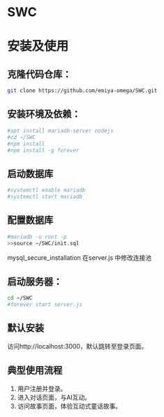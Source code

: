 # SWC
# 安装及使用
## 克隆代码仓库：
```bash
git clone https://github.com/emiya-omega/SWC.git
```


## 安装环境及依赖：
```bash
#apt install mariadb-server nodejs
#cd ~/SWC
#npm install 
#npm install -g forever
```
## 启动数据库
```bash
#systemctl enable mariadb
#systemctl start mariadb
```
## 配置数据库
```bash
#mariadb -u root -p  
>>source ~/SWC/init.sql
```
mysql_secure_installation
在server.js	中修改连接池
## 启动服务器：
```bash
cd ~/SWC
#forever start server.js
```
## 默认安装
访问http://localhost:3000，默认跳转至登录页面。
## 典型使用流程
1. 用户注册并登录。
2. 进入对话页面，与AI互动。
3. 访问故事页面，体验互动式童话故事。